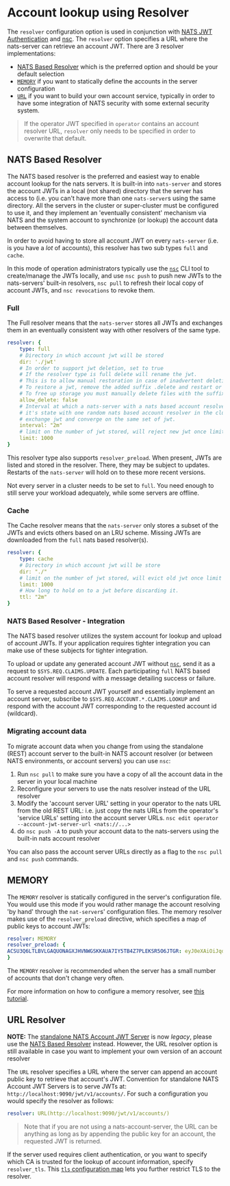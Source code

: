 # Account lookup using Resolver

The `resolver` configuration option is used in conjunction with [NATS JWT Authentication](./README.md) and [nsc](../../../../nats-tools/nsc/README.md). The `resolver` option specifies a URL where the nats-server can retrieve an account JWT. There are 3 resolver implementations:

* [NATS Based Resolver](resolver.md#nats-based-resolver) which is the preferred option and should be your default selection
* [`MEMORY`](resolver.md#MEMORY) if you want to statically define the accounts in the server configuration
* [`URL`](resolver.md#URL-Resolver) if you want to build your own account service, typically in order to have some integration of NATS security with some external security system. 

> If the operator JWT specified in `operator` contains an account resolver URL, `resolver` only needs to be specified in order to overwrite that default.

## NATS Based Resolver

The NATS based resolver is the preferred and easiest way to enable account lookup for the nats servers. It is built-in into `nats-server` and stores the account JWTs in a local \(not shared\) directory that the server has access to (i.e. you can't have more than one `nats-server`s using the same directory. All the servers in the cluster or super-cluster must be configured to use it, and they implement an 'eventually consistent' mechanism via NATS and the system account to synchronize (or lookup) the account data between themselves.

In order to avoid having to store all account JWT on every `nats-server` (i.e. is you have a _lot_ of accounts), this resolver has two sub types `full` and `cache`.

In this mode of operation administrators typically use the [`nsc`](../../../../nats-tools/nsc/README.md) CLI tool to create/manage the JWTs locally, and use `nsc push` to push new JWTs to the nats-servers' built-in resolvers, `nsc pull` to refresh their local copy of account JWTs, and `nsc revocations` to revoke them.

### Full

The Full resolver means that the `nats-server` stores all JWTs and exchanges them in an eventually consistent way with other resolvers of the same type.

```yaml
resolver: {
    type: full
    # Directory in which account jwt will be stored
    dir: './jwt'
    # In order to support jwt deletion, set to true
    # If the resolver type is full delete will rename the jwt.
    # This is to allow manual restoration in case of inadvertent deletion.
    # To restore a jwt, remove the added suffix .delete and restart or send a reload signal.
    # To free up storage you must manually delete files with the suffix .delete.
    allow_delete: false
    # Interval at which a nats-server with a nats based account resolver will compare
    # it's state with one random nats based account resolver in the cluster and if needed,
    # exchange jwt and converge on the same set of jwt.
    interval: "2m"
    # limit on the number of jwt stored, will reject new jwt once limit is hit.
    limit: 1000
}
```

This resolver type also supports `resolver_preload`. When present, JWTs are listed and stored in the resolver. There, they may be subject to updates. Restarts of the `nats-server` will hold on to these more recent versions.

Not every server in a cluster needs to be set to `full`. You need enough to still serve your workload adequately, while some servers are offline.

### Cache

The Cache resolver means that the `nats-server` only stores a subset of the JWTs and evicts others based on an LRU scheme. Missing JWTs are downloaded from the `full` nats based resolver(s).

```yaml
resolver: {
    type: cache
    # Directory in which account jwt will be store
    dir: "./"
    # limit on the number of jwt stored, will evict old jwt once limit is hit.
    limit: 1000
    # How long to hold on to a jwt before discarding it. 
    ttl: "2m"
}
```

### NATS Based Resolver - Integration

The NATS based resolver utilizes the system account for lookup and upload of account JWTs. If your application requires tighter integration you can make use of these subjects for tighter integration.

To upload or update any generated account JWT without [`nsc`](../../../../nats-tools/nsc/README.md), send it as a request to `$SYS.REQ.CLAIMS.UPDATE`. Each participating `full` NATS based account resolver will respond with a message detailing success or failure.

To serve a requested account JWT yourself and essentially implement an account server, subscribe to `$SYS.REQ.ACCOUNT.*.CLAIMS.LOOKUP` and respond with the account JWT corresponding to the requested account id \(wildcard\).

### Migrating account data

To migrate account data when you change from using the standalone (REST) account server to the built-in NATS account resolver (or between NATS environments, or account servers) you can use `nsc`:

1. Run `nsc pull` to make sure you have a copy of all the account data in the server in your local machine
2. Reconfigure your servers to use the nats resolver instead of the URL resolver
3. Modify the 'account server URL' setting in your operator to the nats URL from the old REST URL: i.e. just copy the nats URLs from the operator's 'service URLs' setting into the account server URLs. `nsc edit operator --account-jwt-server-url <nats://...>`
4. do `nsc push -A` to push your account data to the nats-servers using the built-in nats account resolver

You can also pass the account server URLs directly as a flag to the `nsc pull` and `nsc push` commands.

## MEMORY

The `MEMORY` resolver is statically configured in the server's configuration file. You would use this mode if you would rather manage the account resolving 'by hand' through the `nat-server`s' configuration files. The memory resolver makes use of the `resolver_preload` directive, which specifies a map of public keys to account JWTs:

```yaml
resolver: MEMORY
resolver_preload: {
ACSU3Q6LTLBVLGAQUONAGXJHVNWGSKKAUA7IY5TB4Z7PLEKSR5O6JTGR: eyJ0eXAiOiJqd3QiLCJhbGciOiJlZDI1NTE5In0.eyJqdGkiOiJPRFhJSVI2Wlg1Q1AzMlFJTFczWFBENEtTSDYzUFNNSEZHUkpaT05DR1RLVVBISlRLQ0JBIiwiaWF0IjoxNTU2NjU1Njk0LCJpc3MiOiJPRFdaSjJLQVBGNzZXT1dNUENKRjZCWTRRSVBMVFVJWTRKSUJMVTRLM1lERzNHSElXQlZXQkhVWiIsIm5hbWUiOiJBIiwic3ViIjoiQUNTVTNRNkxUTEJWTEdBUVVPTkFHWEpIVk5XR1NLS0FVQTdJWTVUQjRaN1BMRUtTUjVPNkpUR1IiLCJ0eXBlIjoiYWNjb3VudCIsIm5hdHMiOnsibGltaXRzIjp7InN1YnMiOi0xLCJjb25uIjotMSwibGVhZiI6LTEsImltcG9ydHMiOi0xLCJleHBvcnRzIjotMSwiZGF0YSI6LTEsInBheWxvYWQiOi0xLCJ3aWxkY2FyZHMiOnRydWV9fX0._WW5C1triCh8a4jhyBxEZZP8RJ17pINS8qLzz-01o6zbz1uZfTOJGvwSTS6Yv2_849B9iUXSd-8kp1iMXHdoBA
}
```

The `MEMORY` resolver is recommended when the server has a small number of accounts that don't change very often.

For more information on how to configure a memory resolver, see [this tutorial](mem_resolver.md).


## URL Resolver

**NOTE:** The [standalone NATS Account JWT Server](/nats-tools/nas/README.md) is now _legacy_, please use the [NATS Based Resolver](resolver.md#nats-based-resolver) instead. However, the URL resolver option is still available in case you want to implement your own version of an account resolver

The `URL` resolver specifies a URL where the server can append an account public key to retrieve that account's JWT. Convention for standalone NATS Account JWT Servers is to serve JWTs at: `http://localhost:9090/jwt/v1/accounts/`. For such a configuration you would specify the resolver as follows:

```yaml
resolver: URL(http://localhost:9090/jwt/v1/accounts/)
```

> Note that if you are not using a nats-account-server, the URL can be anything as long as by appending the public key for an account, the requested JWT is returned.

If the server used requires client authentication, or you want to specify which CA is trusted for the lookup of account information, specify `resolver_tls`. This [`tls` configuration map](../tls.md) lets you further restrict TLS to the resolver.

